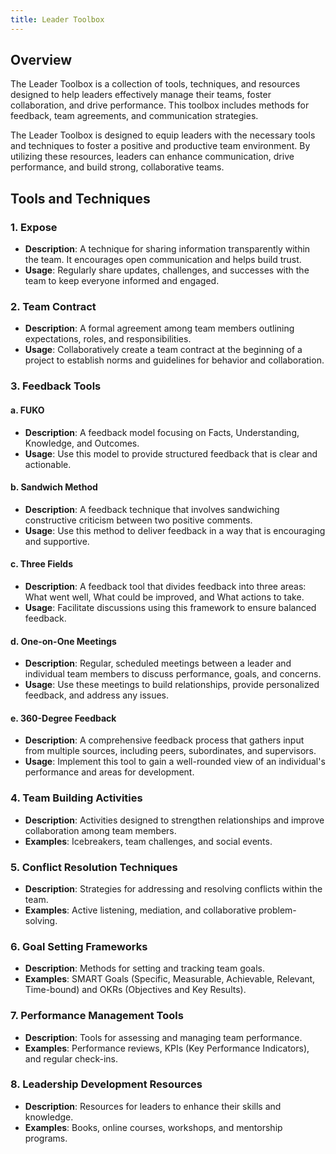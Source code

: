 ```yaml
---
title: Leader Toolbox
---
```


## Overview
The Leader Toolbox is a collection of tools, techniques, and resources designed to help leaders effectively manage their teams, foster collaboration, and drive performance. This toolbox includes methods for feedback, team agreements, and communication strategies.

The Leader Toolbox is designed to equip leaders with the necessary tools and techniques to foster a positive and productive team environment. By utilizing these resources, leaders can enhance communication, drive performance, and build strong, collaborative teams.

## Tools and Techniques

### 1. Expose
- **Description**: A technique for sharing information transparently within the team. It encourages open communication and helps build trust.
- **Usage**: Regularly share updates, challenges, and successes with the team to keep everyone informed and engaged.

### 2. Team Contract
- **Description**: A formal agreement among team members outlining expectations, roles, and responsibilities.
- **Usage**: Collaboratively create a team contract at the beginning of a project to establish norms and guidelines for behavior and collaboration.

### 3. Feedback Tools
#### a. FUKO
- **Description**: A feedback model focusing on Facts, Understanding, Knowledge, and Outcomes.
- **Usage**: Use this model to provide structured feedback that is clear and actionable.

#### b. Sandwich Method
- **Description**: A feedback technique that involves sandwiching constructive criticism between two positive comments.
- **Usage**: Use this method to deliver feedback in a way that is encouraging and supportive.

#### c. Three Fields
- **Description**: A feedback tool that divides feedback into three areas: What went well, What could be improved, and What actions to take.
- **Usage**: Facilitate discussions using this framework to ensure balanced feedback.

#### d. One-on-One Meetings
- **Description**: Regular, scheduled meetings between a leader and individual team members to discuss performance, goals, and concerns.
- **Usage**: Use these meetings to build relationships, provide personalized feedback, and address any issues.

#### e. 360-Degree Feedback
- **Description**: A comprehensive feedback process that gathers input from multiple sources, including peers, subordinates, and supervisors.
- **Usage**: Implement this tool to gain a well-rounded view of an individual's performance and areas for development.

### 4. Team Building Activities
- **Description**: Activities designed to strengthen relationships and improve collaboration among team members.
- **Examples**: Icebreakers, team challenges, and social events.

### 5. Conflict Resolution Techniques
- **Description**: Strategies for addressing and resolving conflicts within the team.
- **Examples**: Active listening, mediation, and collaborative problem-solving.

### 6. Goal Setting Frameworks
- **Description**: Methods for setting and tracking team goals.
- **Examples**: SMART Goals (Specific, Measurable, Achievable, Relevant, Time-bound) and OKRs (Objectives and Key Results).

### 7. Performance Management Tools
- **Description**: Tools for assessing and managing team performance.
- **Examples**: Performance reviews, KPIs (Key Performance Indicators), and regular check-ins.

### 8. Leadership Development Resources
- **Description**: Resources for leaders to enhance their skills and knowledge.
- **Examples**: Books, online courses, workshops, and mentorship programs.

